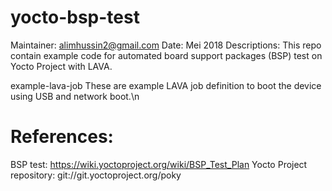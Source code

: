 # yocto-bsp-test
Maintainer: alimhussin2@gmail.com
Date: Mei 2018
Descriptions: This repo contain example code for automated board support packages (BSP) test on Yocto Project with LAVA.

example-lava-job
  These are example LAVA job definition to boot the device using USB and network boot.\n

# References: 
BSP test: https://wiki.yoctoproject.org/wiki/BSP_Test_Plan
Yocto Project repository: git://git.yoctoproject.org/poky
